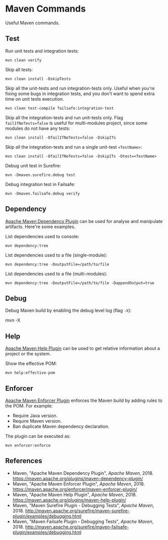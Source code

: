# Maven Commands

Useful Maven commands.

## Test

Run unit tests and integration tests:

    mvn clean verify

Skip all tests:

    mvn clean install -DskipTests

Skip all the unit-tests and run integration-tests only. Useful when you're
fixing some bugs in integration tests, and you don't want to spend extra time on
unit tests execution.

    mvn clean test-compile failsafe:integration-test

Skip all the integration-tests and run unit-tests only. Flag
`failIfNoTests=false` is useful for multi-modules project, since some modules do
not have any tests:

    mvn clean install -DfailIfNoTests=false -DskipITs

Skip all the integration-tests and run a single unit-test `<TestName>`:

    mvn clean install -DfailIfNoTests=false -DskipITs -Dtest=<TestName>

Debug unit test in Surefire:

    mvn -Dmaven.surefire.debug test

Debug integration test in Failsafe:

    mvn -Dmaven.failsafe.debug verify

## Dependency

[Apache Maven Dependency Plugin][maven-dependency-plugin] can be used for
analyse and manipulate artifacts. Here're some examples.

List dependencies used to console:

    mvn dependency:tree

List dependencies used to a file (single-module):

    mvn dependency:tree -DoutputFile=/path/to/file

List dependencies used to a file (multi-modules):

    mvn dependency:tree -DoutputFile=/path/to/file -DappendOutput=true

## Debug

Debug Maven build by enabling the debug level log (flag `-X`):

   mvn -X <goal>

## Help

[Apache Maven Help Plugin][maven-help-plugin] can be used to get relative
information about a project or the system.

Show the effective POM:

    mvn help:effective-pom

## Enforcer

[Apache Maven Enforcer Plugin][maven-enforcer-plugin] enforces the Maven build
by adding rules to the POM. For example:

- Require Java version.
- Require Maven version.
- Ban duplicate Maven dependency declaration.

The plugin can be executed as:

    mvn enforcer:enforce

## References

- Maven, "Apache Maven Dependency Plugin", _Apache Maven_, 2018.
  <https://maven.apache.org/plugins/maven-dependency-plugin/>
- Maven, "Apache Maven Enforcer Plugin", _Apache Maven_, 2018.
  <https://maven.apache.org/enforcer/maven-enforcer-plugin/>
- Maven, "Apache Maven Help Plugin", _Apache Maven_, 2018.
  <https://maven.apache.org/plugins/maven-help-plugin/>
- Maven, "Maven Surefire Plugin - Debugging Tests", _Apache Maven_, 2018.
  <http://maven.apache.org/surefire/maven-surefire-plugin/examples/debugging.html>
- Maven, "Maven Failsafe Plugin - Debugging Tests", _Apache Maven_, 2018.
  <http://maven.apache.org/surefire/maven-failsafe-plugin/examples/debugging.html>

[maven-dependency-plugin]: https://maven.apache.org/plugins/maven-dependency-plugin/
[maven-enforcer-plugin]: https://maven.apache.org/enforcer/maven-enforcer-plugin/
[maven-help-plugin]: https://maven.apache.org/plugins/maven-help-plugin/
